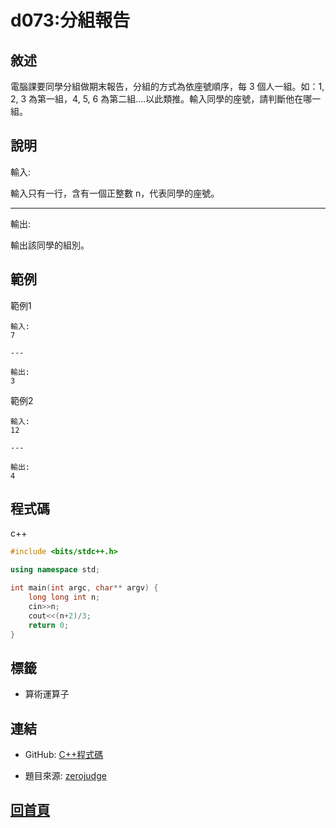 
# d073:分組報告

## 敘述

電腦課要同學分組做期末報告，分組的方式為依座號順序，每 3 個人一組。如：1, 2, 3 為第一組，4, 5, 6 為第二組….以此類推。輸入同學的座號，請判斷他在哪一組。

## 說明

輸入:

輸入只有一行，含有一個正整數 n，代表同學的座號。

---

輸出:

輸出該同學的組別。
## 範例


範例1

```text
輸入:
7

---

輸出:
3
```

範例2

```text
輸入:
12

---

輸出:
4
```

## 程式碼
    
c++

```cpp
#include <bits/stdc++.h>

using namespace std;

int main(int argc, char** argv) {
	long long int n;
	cin>>n;
	cout<<(n+2)/3;
	return 0;
}


```

## 標籤

- 算術運算子


## 連結
- GitHub: [C++程式碼](https://github.com/henryleecode23/solve_record/blob/main/zerojudge/d073/main.cpp)

- 題目來源: [zerojudge](https://zerojudge.tw/ShowProblem?problemid=d073)
## [回首頁](https://henryleecode23.github.io/solve_record/)